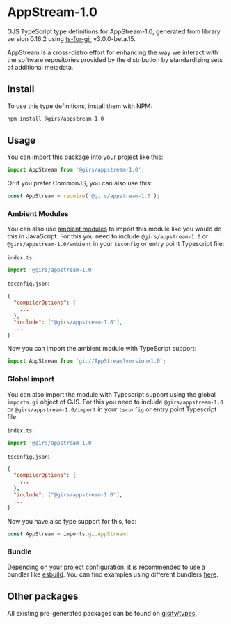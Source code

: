 
# AppStream-1.0

GJS TypeScript type definitions for AppStream-1.0, generated from library version 0.16.2 using [ts-for-gir](https://github.com/gjsify/ts-for-gir) v3.0.0-beta.15.

AppStream is a cross-distro effort for enhancing the way we interact with the software repositories provided by the distribution by standardizing sets of additional metadata.

## Install

To use this type definitions, install them with NPM:
```bash
npm install @girs/appstream-1.0
```

## Usage

You can import this package into your project like this:
```ts
import AppStream from '@girs/appstream-1.0';
```

Or if you prefer CommonJS, you can also use this:
```ts
const AppStream = require('@girs/appstream-1.0');
```

### Ambient Modules

You can also use [ambient modules](https://github.com/gjsify/ts-for-gir/tree/main/packages/cli#ambient-modules) to import this module like you would do this in JavaScript.
For this you need to include `@girs/appstream-1.0` or `@girs/appstream-1.0/ambient` in your `tsconfig` or entry point Typescript file:

`index.ts`:
```ts
import '@girs/appstream-1.0'
```

`tsconfig.json`:
```json
{
  "compilerOptions": {
    ...
  },
  "include": ["@girs/appstream-1.0"],
  ...
}
```

Now you can import the ambient module with TypeScript support: 

```ts
import AppStream from 'gi://AppStream?version=1.0';
```


### Global import

You can also import the module with Typescript support using the global `imports.gi` object of GJS.
For this you need to include `@girs/appstream-1.0` or `@girs/appstream-1.0/import` in your `tsconfig` or entry point Typescript file:

`index.ts`:
```ts
import '@girs/appstream-1.0'
```

`tsconfig.json`:
```json
{
  "compilerOptions": {
    ...
  },
  "include": ["@girs/appstream-1.0"],
  ...
}
```

Now you have also type support for this, too:

```ts
const AppStream = imports.gi.AppStream;
```

### Bundle

Depending on your project configuration, it is recommended to use a bundler like [esbuild](https://esbuild.github.io/). You can find examples using different bundlers [here](https://github.com/gjsify/ts-for-gir/tree/main/examples).

## Other packages

All existing pre-generated packages can be found on [gjsify/types](https://github.com/gjsify/types).

